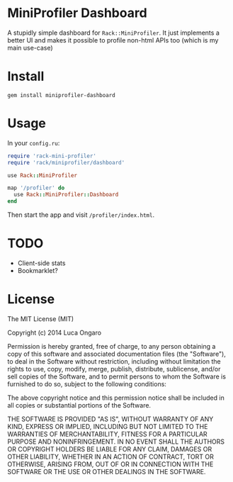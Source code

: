# MiniProfiler Dashboard

A stupidly simple dashboard for `Rack::MiniProfiler`. It just implements a
better UI and makes it possible to profile non-html APIs too (which is my main
use-case)

# Install

`gem install miniprofiler-dashboard`

# Usage

In your `config.ru`:

```ruby
require 'rack-mini-profiler'
require 'rack/miniprofiler/dashboard'

use Rack::MiniProfiler

map '/profiler' do
  use Rack::MiniProfiler::Dashboard
end
```

Then start the app and visit `/profiler/index.html`.

# TODO

  - Client-side stats
  - Bookmarklet?

# License

The MIT License (MIT)

Copyright (c) 2014 Luca Ongaro

Permission is hereby granted, free of charge, to any person obtaining a copy
of this software and associated documentation files (the "Software"), to deal
in the Software without restriction, including without limitation the rights
to use, copy, modify, merge, publish, distribute, sublicense, and/or sell
copies of the Software, and to permit persons to whom the Software is
furnished to do so, subject to the following conditions:

The above copyright notice and this permission notice shall be included in
all copies or substantial portions of the Software.

THE SOFTWARE IS PROVIDED "AS IS", WITHOUT WARRANTY OF ANY KIND, EXPRESS OR
IMPLIED, INCLUDING BUT NOT LIMITED TO THE WARRANTIES OF MERCHANTABILITY,
FITNESS FOR A PARTICULAR PURPOSE AND NONINFRINGEMENT. IN NO EVENT SHALL THE
AUTHORS OR COPYRIGHT HOLDERS BE LIABLE FOR ANY CLAIM, DAMAGES OR OTHER
LIABILITY, WHETHER IN AN ACTION OF CONTRACT, TORT OR OTHERWISE, ARISING FROM,
OUT OF OR IN CONNECTION WITH THE SOFTWARE OR THE USE OR OTHER DEALINGS IN
THE SOFTWARE.
